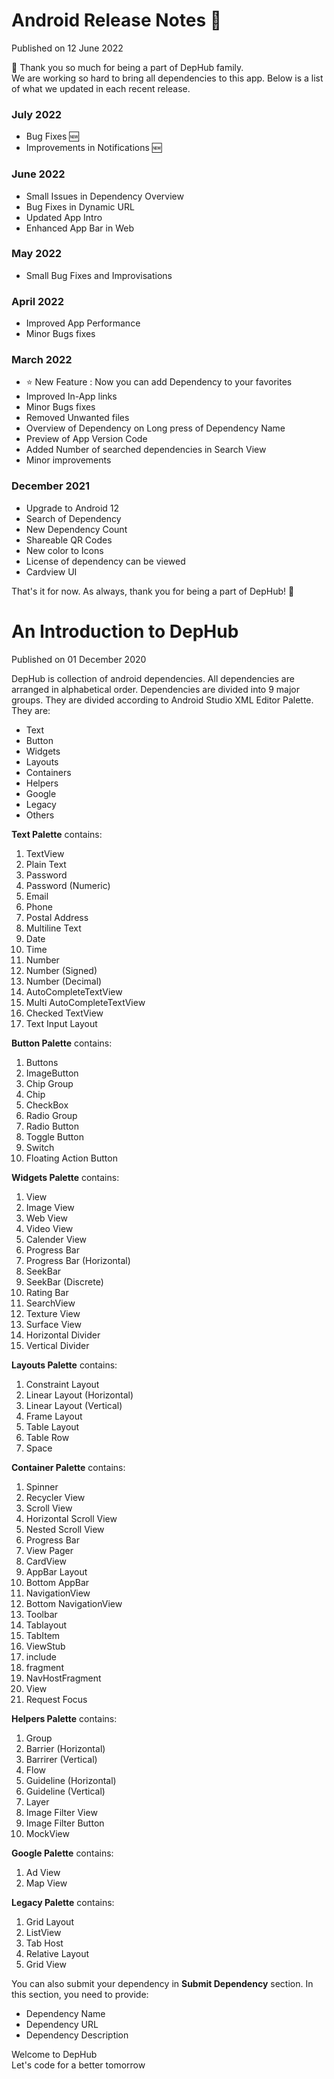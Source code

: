 # Android Release Notes 📰
Published on 12 June 2022

🤝 Thank you so much for being a part of DepHub family.<br>
We are working so hard to bring all dependencies to this app. Below is a list of what we updated in each recent release.

### July 2022
* Bug Fixes 🆕
* Improvements in Notifications 🆕

### June 2022
* Small Issues in Dependency Overview
* Bug Fixes in Dynamic URL
* Updated App Intro
* Enhanced App Bar in Web

### May 2022
* Small Bug Fixes and Improvisations

### April 2022
* Improved App Performance
* Minor Bugs fixes

### March 2022
* ⭐ New Feature : Now you can add Dependency to your favorites
* Improved In-App links
* Minor Bugs fixes
* Removed Unwanted files
* Overview of Dependency on Long press of Dependency Name
* Preview of App Version Code
* Added Number of searched dependencies in Search View
* Minor improvements

### December 2021
* Upgrade to Android 12
* Search of Dependency
* New Dependency Count
* Shareable QR Codes
* New color to Icons
* License of dependency can be viewed
* Cardview UI

That's it for now. As always, thank you for being a part of DepHub! :pray:

# An Introduction to DepHub
Published on 01 December 2020

DepHub is collection of android dependencies. All dependencies are arranged in alphabetical order. Dependencies are divided into 9 major groups. They are divided according to Android Studio XML Editor Palette. They are:
* Text
* Button
* Widgets
* Layouts
* Containers
* Helpers
* Google
* Legacy
* Others

**Text Palette** contains:
1. TextView
2. Plain Text
3. Password
4. Password (Numeric)
5. Email
6. Phone
7. Postal Address
8. Multiline Text
9. Date
10. Time
11. Number
12. Number (Signed)
13. Number (Decimal)
14. AutoCompleteTextView
15. Multi AutoCompleteTextView
16. Checked TextView
17. Text Input Layout

**Button Palette** contains:
1. Buttons
2. ImageButton
3. Chip Group
4. Chip
5. CheckBox
6. Radio Group
7. Radio Button
8. Toggle Button
9. Switch
10. Floating Action Button

**Widgets Palette** contains:
1. View
2. Image View
3. Web View
4. Video View
5. Calender View
6. Progress Bar
7. Progress Bar (Horizontal)
8. SeekBar
9. SeekBar (Discrete)
10. Rating Bar
11. SearchView
12. Texture View
13. Surface View
14. Horizontal Divider
15. Vertical Divider

**Layouts Palette** contains:
1. Constraint Layout
2. Linear Layout (Horizontal)
3. Linear Layout (Vertical)
4. Frame Layout
5. Table Layout
6. Table Row
7. Space

**Container Palette** contains:
1. Spinner
2. Recycler View
3. Scroll View
4. Horizontal Scroll View
5. Nested Scroll View
6. Progress Bar
7. View Pager
8. CardView
9. AppBar Layout
10. Bottom AppBar
11. NavigationView
12. Bottom NavigationView
13. Toolbar
14. Tablayout
15. TabItem
16. ViewStub
17. include
18. fragment
19. NavHostFragment
20. View
21. Request Focus

**Helpers Palette** contains:
1. Group
2. Barrier (Horizontal)
3. Barrirer (Vertical)
4. Flow
5. Guideline (Horizontal)
6. Guideline (Vertical)
7. Layer
8. Image Filter View
9. Image Filter Button
10. MockView

**Google Palette** contains:
1. Ad View
2. Map View

**Legacy Palette** contains:
1. Grid Layout
2. ListView
3. Tab Host
4. Relative Layout
5. Grid View

You can also submit your dependency in **Submit Dependency** section. In this section, you need to provide:
* Dependency Name
* Dependency URL
* Dependency Description

Welcome to DepHub<br>
Let's code for a better tomorrow
